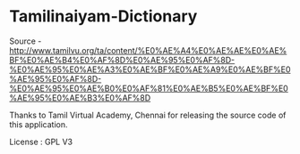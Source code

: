 # Tamilinaiyam-Dictionary

Source -  http://www.tamilvu.org/ta/content/%E0%AE%A4%E0%AE%AE%E0%AE%BF%E0%AE%B4%E0%AF%8D%E0%AE%95%E0%AF%8D-%E0%AE%95%E0%AE%A3%E0%AE%BF%E0%AE%A9%E0%AE%BF%E0%AE%95%E0%AF%8D-%E0%AE%95%E0%AE%B0%E0%AF%81%E0%AE%B5%E0%AE%BF%E0%AE%95%E0%AE%B3%E0%AF%8D

Thanks to Tamil Virtual Academy, Chennai for releasing the source code of this application. 

License : GPL V3
